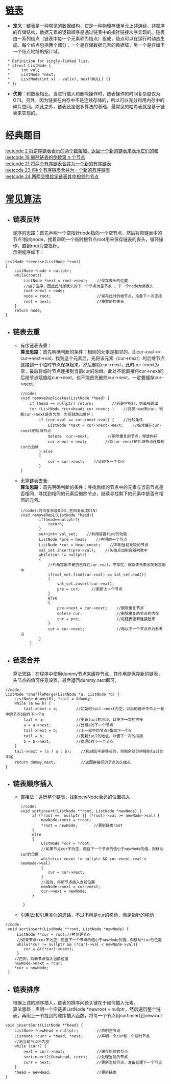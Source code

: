 # [链表](https://blog.csdn.net/Kevin_zhai/article/details/50494020)
- **定义**：链表是一种常见的数据结构，它是一种物理存储单元上非连续、非顺序的存储结构，数据元素的逻辑顺序是通过链表中的指针链接次序实现的。链表由一系列结点（链表中每一个元素称为结点）组成，结点可以在运行时动态生成。每个结点包括两个部分：一个是存储数据元素的数据域，另一个是存储下一个结点地址的指针域。
```
 * Definition for singly-linked list.
 * struct ListNode {
 *     int val;
 *     ListNode *next;
 *     ListNode(int x) : val(x), next(NULL) {}
 * };
```
- **优势**：和数组相比，当进行插入和删除操作时，链表操作的时间复杂度仅为O(1)。另外，因为链表在内存中不是连续存储的，所以可以充分利用内存中的碎片空间。除此之外，链表还是很多算法的基础，最常见的哈希表就是基于链表来实现的。
# 经典题目
[leetcode 2 将逆序链表表示的两个数相加，返回一个新的链表来表示它们的和](E:/English/GitHub_test/wal_destiny/leetcode/2-Add-Two-Numbers.md)  
[leetcode 19 删除链表的倒数第 n 个节点](E:/English/GitHub_test/wal_destiny/leetcode/19-Remove-Nth-Node-From-End-of-List.md)  
[leetcode 21 将两个有序链表合并为一个新的有序链表](E:/English/GitHub_test/wal_destiny/leetcode/21-Merge-Two-Sorted-Lists.md)   
[leetcode 23 将k个有序链表合并为一个新的有序链表](E:/English/GitHub_test/wal_destiny/leetcode/23-Merge-k-Sorted-Lists.md)   
[leetcode 24 两两交换给定链表其中相邻的节点](E:/English/GitHub_test/wal_destiny/leetcode/24-Swap-Nodes-in-Pairs.md)   

# [常见算法](https://blog.csdn.net/qq_18150255/article/details/88636821https://blog.csdn.net/qq_18150255/article/details/88636821)
- ## 链表反转
  逆序的思路：首先声明一个空指针node指向一个空节点，然后将原链表中的节点1指向node，接着声明一个临时根节点root用来保存链表的表头，循环操作，直到root为空指针。  
示例程序如下：
```
ListNode *reverse(ListNode *root)
{
    ListNode *node = nullptr;
    while(root){
        ListNode *next = root->next;	//保存表头的位置
        //由于逆序，因此此时原表头的下一个节点为空节点 ，下一个node为原表头
        root->next = node;				
        node = root;					//保存此时的根节点，准备下一次连接
        root = next;					//重置新的表头
    }
    return node; 
}

```
- ## 链表去重
  - 有序链表去重：  
  **算法思路**：首先明确判断的条件：相同的元素是相邻的，即cur->val == cur->next->val，找到这个元素后，先将该元素（cur->next）的后继节点连接到一个临时节点保存起来，然后删除cur->next，此时cur->next为空，最后将临时节点连接到当前cur的后继。此处不能直接将cur->next的后继节点赋值给cur->next，也不能首先删除cur->next，一定要缓存cur->next。  
	```
	//code:
	void removeDuplicates(ListNode *head) {
	    if (head == nullptr) return;		//若是空指针，则直接跳出
	    for (ListNode *cur=head; cur->next; )    //拷贝head到cur，判断cur->next是否为空，为空就跳出循环；
	        if (cur->val == cur->next->val) {    //比较条件
	            ListNode *next = cur->next->next;    //临时缓存cur->next的后继节点
	            delete  cur->next;        //删除重复的节点，释放内存
	            cur->next = next;        //将cur->next的后继节点连接到cur的后继
	        } else 
	        { 
	            cur = cur->next;    //比较下一个节点
	        }
	}
	
	```
  - 无需链表去重:  
  **算法思路**：首先明确判断的条件：寻找后续的节点中的元素与当前节点是否相同，寻找到相同的元素后删除节点，继续寻找剩下的元素中是否有相同的元素。
	```
	//code2:时间复杂度O(N),空间复杂度O(N)
	void removeRep1(ListNode *head){
	        if(head==nullptr){
	            return;
	        }
	        set<int> val_set;    //利用容器find的功能
	        ListNode *pre = head;    //声明前一个节点
	        ListNode *cur = head->next;    //声明当前比较的节点
	        val_set.insert(pre->val);    //头结点加到容器列表中
	        while(cur != nullptr)
	        {
	            //判断容器中是否已存在cur->val，不存在，就将该元素添加到容器中
	            if(val_set.find(cur->val) == val_set.end())
	            {
	                val_set.insert(cur->val);
	                pre = cur;     //更新上一个节点
	            }
	            else
	            {
	                pre->next = cur->next;    //删除重复节点
	                delete cur;               //删除重复的节点的内存
	                cur = pre;                //将链表重新连接起来
	            }
	            cur = cur->next;              //再以下一个节点作为参考点
	        }           
	    }
	```
- ## 链表合并
  算法思路：在程序中使用dummy节点来缓存节点，其作用是保存新的链表，头节点的值可任意设置，最后返回dummy.next即可。
```
//code:
ListNode *shuffleMerge(ListNode *a, ListNode *b) {
    ListNode dummy(0), *tail = &dummy;
    while (a && b) {
        tail->next = a;        //初始时tail->next为空，以后的循环中令上一轮中的节点b指向下一个a
        tail = a;              //更新tail的地址，以便下一次的拼接
        a = a->next;           //处理a的下一个节点
        tail->next = b;        //上一轮中的节点a指向下一个b
        tail = b;              //更新tail的地址，以便下一次的拼接
        b = b->next;           //处理b的下一个节点
    }
    tail->next = (a ? a : b);    //若a和b不是等长的，将剩余部分拼接到tail的末尾
    return dummy.next;           //返回拼接好的节点的头结点
}

```  
- ## 链表顺序插入
  - 直接法：遍历整个链表，找到newNode合适的位置插入
	```
	//code:
	void sortinsert(ListNode **root, ListNode *newNode) {
	     if (*root ==  nullptr || (*root)->val >= newNode->val) {
	         newNode->next = *root;
	         *root = newNode;       //更新链表root   
	     }
	     else
	     {
	         ListNode *cur = *root;
	         //如果节点cur不为空，而且下一个节点的值小于newNode的值，则移动cur的位置
	         while(cur->next != nullptr && cur->next->val < newNode->val)
	         {
	            cur = cur->next;
	         }
	         //否则，将新节点插入当前位置
	         newNode->next = cur->next;
	         cur->next = newNode;       
	     }
	     
	 }
	```
  - 引用法:和引用类似的思路，不过不再是cur的移动，而是指针的移动  
```
//code:
 void sortinsert(ListNode **root, ListNode *newNode) {
     ListNode **cur = root;//拷贝更节点
     //如果节点*cur不为空，而且下一个节点的值小于newNode的值，则移动*cur的位置
     while(*cur != nullptr && (*cur)->val < newNode->val){
        cur = &((*cur)->next);       
     }
    //否则，将新节点插入当前位置
    newNode->next = *cur;
    *cur = newNode;     
 }
```
- ## 链表排序
  根据上述的顺序插入，链表的排序问题关键在于如何插入元素。  
算法思路：声明一个空链表ListNode *newroot = nullptr，然后遍历整个链表，再用上一节提到的顺序插入函数，将每一个节点用sortinsert到newroot  
```
void insertSort(ListNode **head) {
    ListNode *newHead = nullptr;        //声明空节点
    ListNode *curr = *head, *next;      //声明一个cur和一个临时节点
    //若当前节点不为空
    while (curr) {      
        next = curr->next;              //缓存后续的节点    
        sortinsert2(&newHead, curr);    //处理当前的节点
        curr = next;                    //更新当前节点，准备处理下一个节点
    }
    *head = newHead;                    //更新链表
}
```